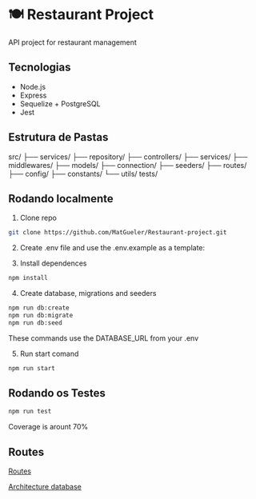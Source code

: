 # 🍽️ Restaurant Project

API project for restaurant management

## Tecnologias

- Node.js
- Express
- Sequelize + PostgreSQL
- Jest

## Estrutura de Pastas

src/
├── services/
├── repository/
├── controllers/
├── services/
├── middlewares/
├── models/
├── connection/
├── seeders/
├── routes/
├── config/
├── constants/
└── utils/
tests/

## Rodando localmente

1. Clone repo

```bash
git clone https://github.com/MatGueler/Restaurant-project.git
```

2. Create .env file and use the .env.example as a template:

3. Install dependences

```bash
npm install
```

4. Create database, migrations and seeders

```bash
npm run db:create
npm run db:migrate
npm run db:seed   
```
These commands use the DATABASE_URL from your .env

5. Run start comand

```bash
npm run start
```

## Rodando os Testes

```bash
npm run test
```
Coverage is arount 70%

## Routes

[Routes](./routes.md)

[Architecture database](./arch.png)